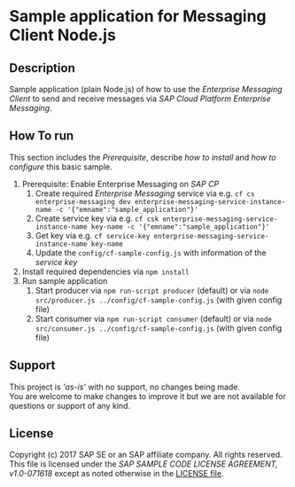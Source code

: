 # Sample application for Messaging Client Node.js

## Description
Sample application (plain Node.js) of how to use the _Enterprise Messaging Client_ to send and receive messages via _SAP Cloud Platform Enterprise Messaging_.

## How To run
This section includes the _Prerequisite_, describe _how to install_ and _how to configure_ this basic sample.

  1. Prerequisite: Enable Enterprise Messaging on _SAP CP_ 
      1. Create required _Enterprise Messaging_ service via e.g. `cf cs enterprise-messaging dev enterprise-messaging-service-instance-name -c '{"emname":"sample_application"}'`
      1. Create service key via e.g. `cf csk enterprise-messaging-service-instance-name key-name -c '{"emname":"sample_application"}'`
      1. Get key via e.g. `cf service-key enterprise-messaging-service-instance-name key-name`
      1. Update the `config/cf-sample-config.js` with information of the _service key_
  1. Install required dependencies via `npm install` 
  1. Run sample application
      1. Start producer via `npm run-script producer` (default) or via `node src/producer.js ../config/cf-sample-config.js` (with given config file)
      1. Start consumer via `npm run-script consumer` (default) or via `node src/consumer.js ../config/cf-sample-config.js` (with given config file)

## Support
This project is _'as-is'_ with no support, no changes being made.  
You are welcome to make changes to improve it but we are not available for questions or support of any kind.

## License
Copyright (c) 2017 SAP SE or an SAP affiliate company. All rights reserved.  
This file is licensed under the _SAP SAMPLE CODE LICENSE AGREEMENT, v1.0-071618_ except as noted otherwise in the [LICENSE file](../LICENSE.txt).

